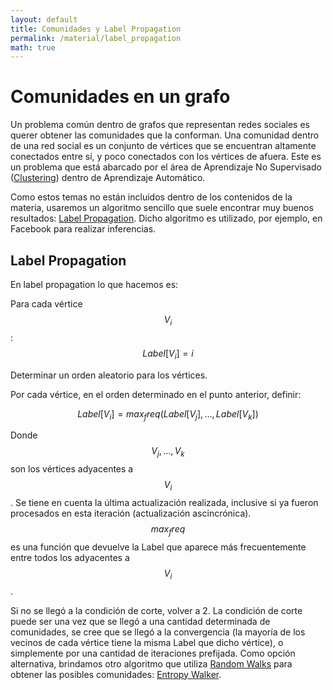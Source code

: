 ```yaml
---
layout: default
title: Comunidades y Label Propagation
permalink: /material/label_propagation
math: true
---
```


# Comunidades en un grafo

Un problema común dentro de grafos que representan redes sociales es querer obtener las comunidades que 
la conforman. Una comunidad dentro de una red social es un conjunto de vértices que se encuentran altamente
conectados entre sí, y poco conectados con los vértices de afuera. Este es un problema que está abarcado
por el área de Aprendizaje No Supervisado ([Clustering](https://en.wikipedia.org/wiki/Cluster_analysis))
dentro de Aprendizaje Automático. 

Como estos temas no están incluidos dentro de los contenidos de la materia, usaremos un algoritmo sencillo
que suele encontrar muy buenos resultados: [Label Propagation](http://arxiv.org/pdf/0709.2938v1.pdf). 
Dicho algoritmo es utilizado, por ejemplo, en Facebook para realizar inferencias.

## Label Propagation

En label propagation lo que hacemos es:

Para cada vértice $$V_i$$: $$Label[V_i] = i$$

Determinar un orden aleatorio para los vértices.

Por cada vértice, en el orden determinado en el punto anterior, definir:

$$Label[V_i] = max_freq(Label[V_j], \dots, Label[V_k])$$

Donde $$V_j, \dots, V_k$$ son los vértices adyacentes a $$V_i$$. Se tiene en cuenta la última actualización
realizada, inclusive si ya fueron procesados en esta iteración (actualización ascincrónica). 
$$max_freq$$ es una función que devuelve la Label que aparece más frecuentemente entre todos los 
adyacentes a $$V_i$$.

Si no se llegó a la condición de corte, volver a 2. La condición de corte puede ser una vez que se llegó 
a una cantidad determinada de comunidades, se cree que se llegó a la convergencia (la mayoría de los
vecinos de cada vértice tiene la misma Label que dicho vértice), o simplemente por una cantidad de
iteraciones prefijada.
Como opción alternativa, brindamos otro algoritmo que utiliza [Random Walks](random_walks) para obtener 
las posibles comunidades: 
[Entropy Walker](https://drive.google.com/file/d/0B8rBD4QSqWnSLTdWTXdFaUtUNjQ/view).

